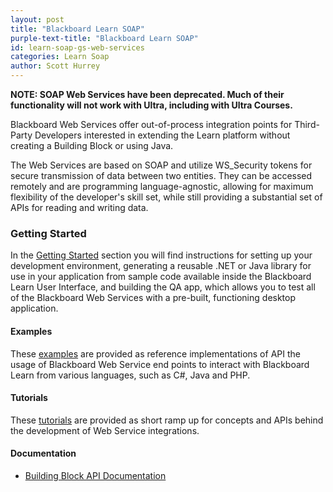 ```yaml
---
layout: post
title: "Blackboard Learn SOAP"
purple-text-title: "Blackboard Learn SOAP"
id: learn-soap-gs-web-services
categories: Learn Soap
author: Scott Hurrey
---
```

**NOTE: SOAP Web Services have been deprecated.  Much of their functionality
will not work with Ultra, including with Ultra Courses.**

Blackboard Web Services offer out-of-process integration points for Third-
Party Developers interested in extending the Learn platform without creating a
Building Block or using Java.

The Web Services are based on SOAP and utilize WS_Security tokens for secure
transmission of data between two entities. They can be accessed remotely and
are programming language-agnostic, allowing for maximum flexibility of the
developer's skill set, while still providing a substantial set of APIs for
reading and writing data.

### Getting Started

In the [Getting Started](getting-started) section you will find
instructions for setting up your development environment, generating a
reusable .NET or Java library for use in your application from sample code
available inside the Blackboard Learn User Interface, and building the QA app,
which allows you to test all of the Blackboard Web Services with a pre-built,
functioning desktop application.

#### Examples

These [examples](examples) are
provided as reference implementations of API the usage of Blackboard Web
Service end points to interact with Blackboard Learn from various languages,
such as C#, Java and PHP.

#### Tutorials

These [tutorials](/tutorials/) are provided
as short ramp up for concepts and APIs behind the development of Web Service
integrations.

#### Documentation

* [Building Block API Documentation](/learn/b2/api-documentation)